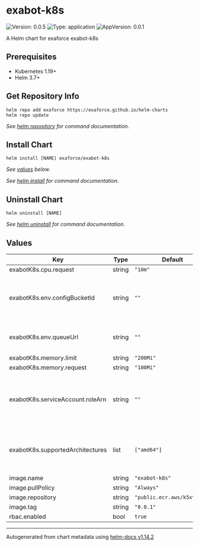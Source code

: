 # exabot-k8s

![Version: 0.0.5](https://img.shields.io/badge/Version-0.0.5-informational?style=flat-square) ![Type: application](https://img.shields.io/badge/Type-application-informational?style=flat-square) ![AppVersion: 0.0.1](https://img.shields.io/badge/AppVersion-0.0.1-informational?style=flat-square)

A Helm chart for exaforce exabot-k8s

## Prerequisites

- Kubernetes 1.19+
- Helm 3.7+

## Get Repository Info

```console
helm repo add exaforce https://exaforce.github.io/helm-charts
helm repo update
```

_See [helm repository](https://helm.sh/docs/helm/helm_repo/) for command documentation._

## Install Chart

```console
helm install [NAME] exaforce/exabot-k8s
```

_See [values](#values) below._

_See [helm install](https://helm.sh/docs/helm/helm_install/) for command documentation._

## Uninstall Chart

```console
helm uninstall [NAME]
```

_See [helm uninstall](https://helm.sh/docs/helm/helm_uninstall/) for command documentation._

## Values

| Key | Type | Default | Description |
|-----|------|---------|-------------|
| exabotK8s.cpu.request | string | `"10m"` |  |
| exabotK8s.env.configBucketId | string | `""` | The S3 bucket where exabot will read it's configuration |
| exabotK8s.env.queueUrl | string | `""` | The SQS URL exabot will publis messages to |
| exabotK8s.memory.limit | string | `"200Mi"` |  |
| exabotK8s.memory.request | string | `"100Mi"` |  |
| exabotK8s.serviceAccount.roleArn | string | `""` | The ARN of the role that the service account will assume to access AWS resources |
| exabotK8s.supportedArchitectures | list | `["amd64"]` | List of architectures which will be required during scheduling |
| image.name | string | `"exabot-k8s"` |  |
| image.pullPolicy | string | `"Always"` |  |
| image.repository | string | `"public.ecr.aws/k5x9t2h7"` |  |
| image.tag | string | `"0.0.1"` |  |
| rbac.enabled | bool | `true` |  |

----------------------------------------------
Autogenerated from chart metadata using [helm-docs v1.14.2](https://github.com/norwoodj/helm-docs/releases/v1.14.2)
